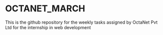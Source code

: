 # OCTANET_MARCH
This is the github repository for the weekly tasks assigned by OctaNet Pvt Ltd for the internship in web development
